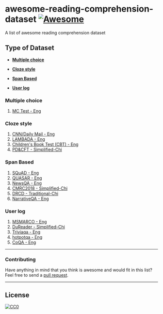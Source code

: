 # awesome-reading-comprehension-dataset [![Awesome](https://cdn.rawgit.com/sindresorhus/awesome/d7305f38d29fed78fa85652e3a63e154dd8e8829/media/badge.svg)](https://github.com/sindresorhus/awesome)
A list of awesome reading comprehension dataset

## Type of Dataset

* **[Multiple choice](#multiple-choice)**  

* **[Cloze style](#cloze-style)**  

* **[Span Based](#span-based)**  

* **[User log](#user-log)**  


### Multiple choice

1.  [MC Test - Eng](http://research.microsoft.com/en-us/um/redmond/projects/mctest/)  

### Cloze style

1. [CNN/Daily Mail - Eng](https://github.com/deepmind/rc-data)  
2. [LAMBADA - Eng](http://clic.cimec.unitn.it/lambada/)  
3. [Children's Book Test (CBT) - Eng](https://research.facebook.com/research/babi/)  
4. [PD&CFT - Simplified-Chi](https://github.com/ymcui/Chinese-RC-Dataset)  


### Span Based

1.  [SQuAD - Eng](https://rajpurkar.github.io/SQuAD-explorer/)  
2.  [QUASAR - Eng](https://github.com/bdhingra/quasar)  
3.  [NewsQA - Eng](https://datasets.maluuba.com/NewsQA)  
4.  [CMRC2018 - Simplified-Chi](https://hfl-rc.github.io/cmrc2018/task/)  
5.  [DRCD - Traditional-Chi](https://github.com/DRCSolutionService/DRCD)  
6.  [NarrativeQA - Eng](https://github.com/deepmind/narrativeqa)  

### User log

1.  [MSMARCO - Eng](http://www.msmarco.org/) 
2.  [DuReader - Simplified-Chi](https://github.com/baidu/DuReader) 
3.  [Triviaqa - Eng](http://nlp.cs.washington.edu/triviaqa/) 
4.  [hotpotqa - Eng](https://hotpotqa.github.io/) 
5.  [CoQA - Eng](https://stanfordnlp.github.io/coqa/) 


-----
### Contributing
Have anything in mind that you think is awesome and would fit in this list? Feel free to send a [pull request](https://github.com/voidful/awesome-reading-comprehension-dataset). 

-----
## License

[![CC0](http://i.creativecommons.org/p/zero/1.0/88x31.png)](http://creativecommons.org/publicdomain/zero/1.0/)
